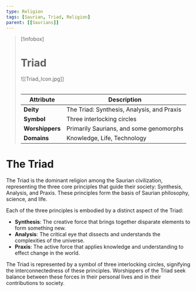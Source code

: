 ```yaml
---
type: Religion
tags: [Saurian, Triad, Religion]
parent: [[Saurians]]
---
```

> [!infobox]
> # Triad
> ![[Triad_Icon.jpg]]
> ###### 
> | Attribute           | Description                                                  |
> |-----------------|--------------------------------------------------------------|
> | **Deity** | The Triad: Synthesis, Analysis, and Praxis |
> | **Symbol** | Three interlocking circles |
> | **Worshippers** | Primarily Saurians, and some genomorphs |
> | **Domains** | Knowledge, Life, Technology |
# The Triad

The Triad is the dominant religion among the Saurian civilization, representing the three core principles that guide their society: Synthesis, Analysis, and Praxis. These principles form the basis of Saurian philosophy, science, and life.

Each of the three principles is embodied by a distinct aspect of the Triad:

- **Synthesis**: The creative force that brings together disparate elements to form something new.
- **Analysis**: The critical eye that dissects and understands the complexities of the universe.
- **Praxis**: The active force that applies knowledge and understanding to effect change in the world.

The Triad is represented by a symbol of three interlocking circles, signifying the interconnectedness of these principles. Worshippers of the Triad seek balance between these forces in their personal lives and in their contributions to society.

